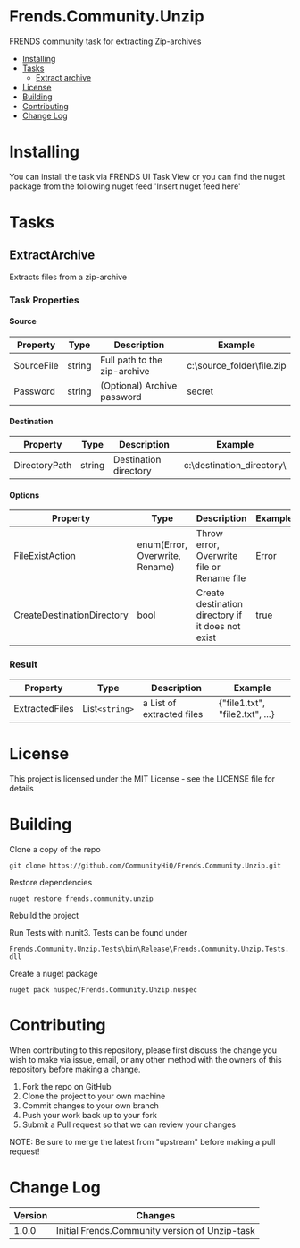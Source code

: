# Frends.Community.Unzip
FRENDS community task for extracting Zip-archives

- [Installing](#installing)
- [Tasks](#tasks)
  - [Extract archive](#extractarchive)
- [License](#license)
- [Building](#building)
- [Contributing](#contributing)
- [Change Log](#change-log)

# Installing
You can install the task via FRENDS UI Task View or you can find the nuget package from the following nuget feed
'Insert nuget feed here'

Tasks
=====

## ExtractArchive
Extracts files from a zip-archive 

### Task Properties

#### Source

| Property             | Type                 | Description                          | Example |
| ---------------------| ---------------------| ------------------------------------ | ----- |
| SourceFile | string | Full path to the zip-archive | c:\source_folder\file.zip |
| Password | string | (Optional) Archive password | secret |

#### Destination

| Property             | Type                 | Description                          | Example |
| ---------------------| ---------------------| ------------------------------------ | ----- |
| DirectoryPath | string | Destination directory | c:\destination_directory\ |

#### Options

| Property             | Type                 | Description                          | Example |
| ---------------------| ---------------------| ------------------------------------ | ----- |
| FileExistAction | enum(Error, Overwrite, Rename) | Throw error, Overwrite file or Rename file | Error |
| CreateDestinationDirectory | bool | Create destination directory if it does not exist | true|


### Result
| Property             | Type                 | Description                          | Example |
| ---------------------| ---------------------| ------------------------------------ | ----- |
| ExtractedFiles | List`<string>` | a List of extracted files | {"file1.txt", "file2.txt", ...}|

# License

This project is licensed under the MIT License - see the LICENSE file for details

# Building

Clone a copy of the repo

`git clone https://github.com/CommunityHiQ/Frends.Community.Unzip.git`

Restore dependencies

`nuget restore frends.community.unzip`

Rebuild the project

Run Tests with nunit3. Tests can be found under

`Frends.Community.Unzip.Tests\bin\Release\Frends.Community.Unzip.Tests.dll`

Create a nuget package

`nuget pack nuspec/Frends.Community.Unzip.nuspec`

# Contributing
When contributing to this repository, please first discuss the change you wish to make via issue, email, or any other method with the owners of this repository before making a change.

1. Fork the repo on GitHub
2. Clone the project to your own machine
3. Commit changes to your own branch
4. Push your work back up to your fork
5. Submit a Pull request so that we can review your changes

NOTE: Be sure to merge the latest from "upstream" before making a pull request!

# Change Log

| Version             | Changes                 |
| ---------------------| ---------------------|
| 1.0.0 | Initial Frends.Community version of Unzip-task |
